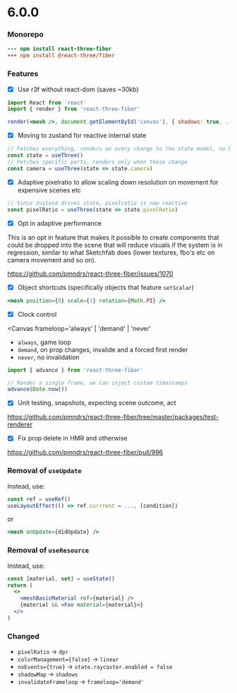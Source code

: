 # 6.0.0

### Monorepo

```diff
--- npm install react-three-fiber
+++ npm install @react-three/fiber
```

### Features

- [x] Use r3f without react-dom (saves ~30kb)

```jsx
import React from 'react'
import { render } from 'react-three-fiber'

render(<mesh />, document.getElementById('canvas'), { shadows: true, ... })
```

- [x] Moving to zustand for reactive internal state

```jsx
// Fetches everything, renders on every change to the state model, no breaking change ...
const state = useThree()
// Fetches specific parts, renders only when these change
const camera = useThree(state => state.camera)
```

- [x] Adaptive pixelratio to allow scaling down resolution on movement for expensive scenes etc

```jsx
// Since zustand drives state, pixelratio is now reactive
const pixelRatio = useThree(state => state.pixelRatio)
```

- [x] Opt in adaptive performance  

This is an opt in feature that makes it possible to create components that could be dropped into the scene that will reduce visuals if the system is in regression, similar to what Sketchfab does (lower textures, fbo's etc on camera movement and so on).

https://github.com/pmndrs/react-three-fiber/issues/1070

- [x] Object shortcuts (specifically objects that feature `setScalar`)

```jsx
<mesh position={0} scale={1} rotation={Math.PI} />
```

- [x] Clock control

<Canvas frameloop='always' | 'demand' | 'never'

- `always`, game loop
- `demand`, on prop changes, invalide and a forced first render
- `never`, no invalidation

```jsx
import { advance } from 'react-three-fiber'

// Render a single frame, we can inject custom timestamps 
advance(Date.now())
```

- [x] Unit testing, snapshots, expecting scene outcome, act

https://github.com/pmndrs/react-three-fiber/tree/master/packages/test-renderer

- [x] Fix prop delete in HMR and otherwise

https://github.com/pmndrs/react-three-fiber/pull/996

### Removal of `useUpdate`

Instead, use:

```jsx
const ref = useRef()
useLayoutEffect(() => ref.currrent = ..., [condition])
```

or

```jsx
<mesh onUpdate={didUpdate} />
```

### Removal of `useResource`

Instead, use:

```jsx
const [material, set] = useState()
return (
  <>
    <meshBasicMaterial ref={material} />
    {material && <Foo material={material}>}
  </>
)
```

### Changed

- `pixelRatio` -> `dpr`
- `colorManagement={false}` -> `linear`
- `noEvents={true}` -> `state.raycaster.enabled = false`
- `shadowMap` -> `shadows`
- `invalidateFrameloop` -> `frameloop='demand'`
